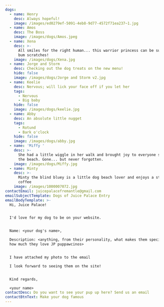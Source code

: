```yaml
---
dogs:
  - name: Henry
    desc: Always hopeful!
    image: /images/ed0279ef-5091-4eb8-9d77-4572f71ea237~1.jpg
  - name: Amos
    desc: The Boss
    image: /images/dogs/Amos.jpeg
  - name: Xena
    desc: >-
      All smiles for the right human... this warrior princess can be subdued by
      bum scratches!
    image: /images/dogs/Xena.jpg
  - name: Jorge and Storm
    desc: Checking out the dog treats on the new menu!
    hide: false
    image: /images/dogs/Jorge and Storm v2.jpg
  - name: Keelie
    desc: Nervous; will lick your face off if you let her
    tags:
      - Nervous
      - Big baby
    hide: false
    image: /images/dogs/keelie.jpg
  - name: Abby
    desc: An absolute little nugget
    tags:
      - Rotund
      - Bark o'clock
    hide: false
    image: /images/dogs/abby.jpg
  - name: 'Miffy '
    desc: >-
      She had a little wiggle in her walk and brought joy to everyone she met at
      the beach. Gone... but never forgotten.
    image: /images/dogs/Miffy.jpg
  - name: Minty
    desc: >-
      Minty the blind bluey is a little dog beach lover and enjoys a stop for
      coffee
    image: /images/1000007072.jpg
contactEmail: juicepalacefremantle@gmail.com
emailSubjectTemplate: Dogs of Juice Palace Entry
emailBodyTemplate: >-
  Hi, Juice Palace!


  I'd love for my dog to be on your website.


  Name: <your dog's name>,

  Description: <anything, from their personality, what makes them special, to
  how much they love JP puppawcinos>


  I have attached my photo to the email

  I look forward to seeing them on the site!


  Kind regards,

  <your name>
contactDesc: Do you want to see your pup up here? Send us an email
contactBtnText: Make your dog famous
---
```


